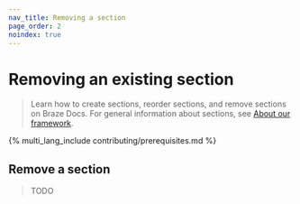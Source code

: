 ```yaml
---
nav_title: Removing a section
page_order: 2
noindex: true
---
```


# Removing an existing section

> Learn how to create sections, reorder sections, and remove sections on Braze Docs. For general information about sections, see [About our framework]().

{% multi_lang_include contributing/prerequisites.md %}

## Remove a section

> TODO
